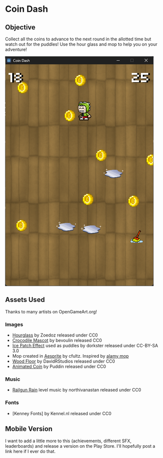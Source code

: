 # Coin Dash

## Objective

Collect all the coins to advance to the next round in the allotted time but watch out for the puddles! Use the hour glass and mop to help you on your adventure!

![Screenshot](screenshot.png)

## Assets Used

Thanks to many artists on OpenGameArt.org!

### Images
- [Hourglass](https://opengameart.org/content/animated-hourglass) by Zoedoz released under CC0 
- [Crocodile Mascot](https://opengameart.org/content/bevouliin-free-game-sprites-crocodile-mascot-running-and-jumping-boy-game-character) by bevoulin released CC0
- [Ice Patch Effect](https://opengameart.org/content/ice-patch-effect) used as puddles by dorkster released under CC-BY-SA 3.0
- Mop created in [Aesprite](https://github.com/aseprite/aseprite) by cfultz. Inspired by [alamy mop](https://www.alamy.com/vector-pixel-art-mop-isolated-cartoon-image362289110.html)
- [Wood Floor](https://opengameart.org/content/wood-floor) by DavidRStudios released under CC0
- [Animated Coin](https://opengameart.org/content/rotating-coin) by Puddin released under CC0

### Music 

- [Railgun Rain](https://opengameart.org/content/railgun-rain) level music by northivanastan released under CC0

### Fonts

- [Kenney Fonts] by Kennel.nl released under CC0

## Mobile Version

I want to add a little more to this (achievements, different SFX, leaderboards) and release a version on the Play Store. I'll hopefully post a link here if I ever do that.
